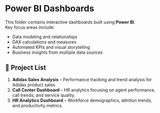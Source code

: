# Power BI Dashboards

This folder contains interactive dashboards built using **Power BI**.  
Key focus areas include:
- Data modeling and relationships
- DAX calculations and measures
- Automated KPIs and visual storytelling
- Business insights from multiple data sources

## 📂 Project List
1. **Adidas Sales Analysis** – Performance tracking and trend analysis for Adidas product sales.
2. **Call Center Dashboard** – HR analytics focusing on agent performance, call trends, and service quality.
3. **HR Analytics Dashboard** – Workforce demographics, attrition trends, and productivity metrics.
